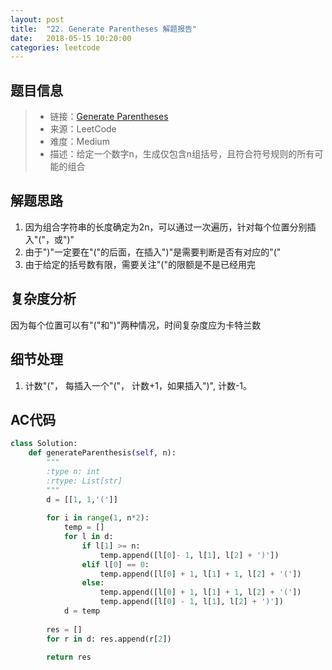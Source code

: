 ```yaml
---
layout: post
title:  "22. Generate Parentheses 解题报告"
date:   2018-05-15 10:20:00
categories: leetcode
---
```



## 题目信息

> * 链接：[Generate Parentheses](https://leetcode.com/problems/generate-parentheses/description/)
> * 来源：LeetCode
> * 难度：Medium
> * 描述：给定一个数字n，生成仅包含n组括号，且符合符号规则的所有可能的组合

## 解题思路
1. 因为组合字符串的长度确定为2n，可以通过一次遍历，针对每个位置分别插入"("，或")"
2. 由于")"一定要在"("的后面，在插入")"是需要判断是否有对应的"("
3. 由于给定的括号数有限，需要关注"("的限额是不是已经用完

## 复杂度分析
因为每个位置可以有"("和")"两种情况，时间复杂度应为卡特兰数

## 细节处理
1. 计数"("， 每插入一个"("， 计数+1，如果插入")", 计数-1。

## AC代码

``` python
class Solution:
    def generateParenthesis(self, n):
        """
        :type n: int
        :rtype: List[str]
        """
        d = [[1, 1,'(']]
        
        for i in range(1, n*2):
            temp = []
            for l in d:
                if l[1] >= n:
                    temp.append([l[0]- 1, l[1], l[2] + ')'])
                elif l[0] == 0:
                    temp.append([l[0] + 1, l[1] + 1, l[2] + '('])
                else:
                    temp.append([l[0] + 1, l[1] + 1, l[2] + '('])
                    temp.append([l[0] - 1, l[1], l[2] + ')'])
            d = temp
        
        res = []
        for r in d: res.append(r[2])
            
        return res
```



[jekyll-docs]: https://jekyllrb.com/docs/home
[jekyll-gh]:   https://github.com/jekyll/jekyll
[jekyll-talk]: https://talk.jekyllrb.com/

